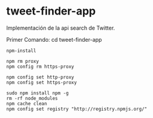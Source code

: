 # tweet-finder-app

Implementación de la api search de Twitter.

Primer Comando:
	cd tweet-finder-app

	npm-install

	npm rm proxy
	npm config rm https-proxy

	npm config set http-proxy
	npm config set https-proxy

	sudo npm install npm -g 
	rm -rf node_modules 
	npm cache clean 
	npm config set registry "http://registry.npmjs.org/"